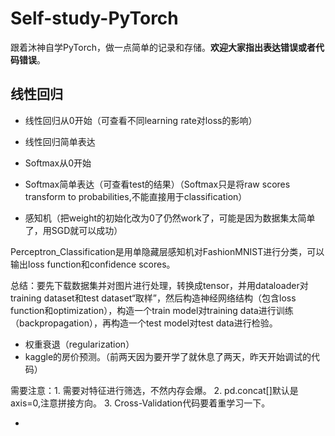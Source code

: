 # Self-study-PyTorch
跟着沐神自学PyTorch，做一点简单的记录和存储。**欢迎大家指出表达错误或者代码错误**。
## 线性回归
- 线性回归从0开始（可查看不同learning rate对loss的影响）

- 线性回归简单表达

- Softmax从0开始

- Softmax简单表达（可查看test的结果）（Softmax只是将raw scores transform to probabilities,不能直接用于classification）

- 感知机（把weight的初始化改为0了仍然work了，可能是因为数据集太简单了，用SGD就可以成功）

Perceptron_Classification是用单隐藏层感知机对FashionMNIST进行分类，可以输出loss function和confidence scores。  

总结：要先下载数据集并对图片进行处理，转换成tensor，并用dataloader对training dataset和test dataset“取样”，然后构造神经网络结构（包含loss function和optimization），构造一个train model对training data进行训练（backpropagation），再构造一个test model对test data进行检验。
- 权重衰退（regularization）
- kaggle的房价预测。（前两天因为要开学了就休息了两天，昨天开始调试的代码）

需要注意：1. 需要对特征进行筛选，不然内存会爆。
         2. pd.concat[]默认是axis=0,注意拼接方向。
         3. Cross-Validation代码要着重学习一下。

- 
